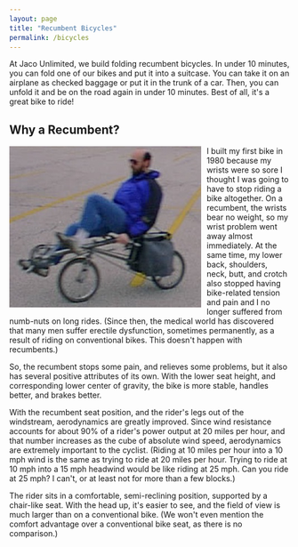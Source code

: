 ```yaml
---
layout: page
title: "Recumbent Bicycles"
permalink: /bicycles
---
```


At Jaco Unlimited, we build folding recumbent bicycles.  In under 10
minutes, you can fold one of our bikes and put it into a suitcase.  You can
take it on an airplane as checked baggage or put it in the trunk of a car.
Then, you can unfold it and be on the road again in under 10 minutes.  Best of
all, it's a great bike to ride!

## Why a Recumbent?
<img src="images/steve_recumbent_1.jpg" style="float: left; margin-right: 10px;" />

I built my first bike in 1980 because my wrists were so sore I thought I was going to have to stop riding a bike altogether.  On a recumbent, the wrists bear no weight, so my wrist problem went away almost immediately.  At the same time, my lower back, shoulders, neck, butt, and crotch also stopped having bike-related tension and pain and I no longer suffered from numb-nuts on long rides.  (Since then, the medical world has discovered that many men suffer erectile dysfunction, sometimes permanently, as a result of riding on conventional bikes.  This doesn't happen with recumbents.)

So, the recumbent stops some pain, and relieves some problems, but it also has several positive attributes of its own. With the lower seat height, and corresponding lower center of gravity, the bike is more stable, handles better, and brakes better.

With the recumbent seat position, and the rider's legs out of the windstream, aerodynamics are greatly improved.  Since wind resistance accounts for about 90% of a rider's power output at 20 miles per hour, and that number increases as the cube of absolute wind speed, aerodynamics are extremely important to the cyclist.  (Riding at 10 miles per hour into a 10 mph wind is the same as trying to ride at 20 miles per hour.  Trying to ride at 10 mph into a 15 mph headwind would be like riding at 25 mph.  Can you ride at 25 mph?  I can't, or at least not for more than a few blocks.)

The rider sits in a comfortable, semi-reclining position, supported by a chair-like seat.  With the head up, it's easier to see, and the field of view is much larger than on a conventional bike.  (We won't even mention the comfort advantage over a conventional bike seat, as there is no comparison.)
